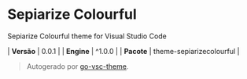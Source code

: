 # Sepiarize Colourful

Sepiarize Colourful theme for Visual Studio Code

| **Versão** | 0.0.1 |
| **Engine** | ^1.0.0 |
| **Pacote** | theme-sepiarizecolourful |

> Autogerado por [go-vsc-theme](https://github.com/natalbu/go-vsc-theme).
